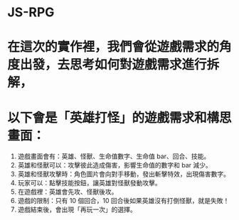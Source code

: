 # JS-RPG

# 在這次的實作裡，我們會從遊戲需求的角度出發，去思考如何對遊戲需求進行拆解，
# 以下會是「英雄打怪」的遊戲需求和構思畫面：

1. 遊戲畫面會有：英雄、怪獸、生命值數字、生命值 bar、回合、技能。
2. 英雄和怪獸可以：攻擊彼此造成傷害，影響生命值的數字和 bar 減少。
3. 英雄和怪獸攻擊時：角色圖片會向對手移動，發出斬擊特效，出現傷害數字。
4. 玩家可以：點擊技能按鈕，讓英雄對怪獸發動攻擊。
5. 在遊戲裡：英雄會先攻、怪獸後攻。
6. 遊戲的限制：只有 10 個回合，10 回合後如果英雄沒有打倒怪獸，就是失敗！
7. 遊戲結束後，會出現「再玩一次」的選擇。
